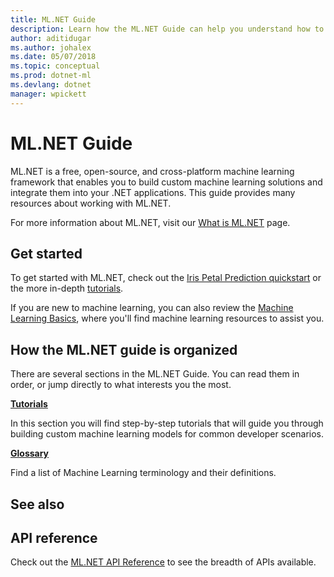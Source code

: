 ```yaml
---
title: ML.NET Guide
description: Learn how the ML.NET Guide can help you understand how to build custom AI solutions and integrate them into your .NET applications.
author: aditidugar
ms.author: johalex
ms.date: 05/07/2018
ms.topic: conceptual
ms.prod: dotnet-ml
ms.devlang: dotnet
manager: wpickett
---
```

# ML.NET Guide

ML.NET is a free, open-source, and cross-platform machine learning framework that enables you to build custom machine learning solutions and integrate them into your .NET applications. This guide provides many resources about working with ML.NET.

For more information about ML.NET, visit our [What is ML.NET]() page.

## Get started

To get started with ML.NET, check out the [Iris Petal Prediction quickstart]() or the more in-depth [tutorials](tutorials/index.md).

If you are new to machine learning, you can also review the [Machine Learning Basics](resources/basics.md), where you'll find machine learning resources to assist you.

## How the ML.NET guide is organized

There are several sections in the ML.NET Guide. You can read them in order, or jump directly to what interests you the most.

**[Tutorials](tutorials/index.md)**
   

In this section you will find step-by-step tutorials that will guide you through building custom machine learning models for common developer scenarios. 

**[Glossary](resources/glossary.md)**
  
 Find a list of Machine Learning terminology and their definitions.

## See also
## API reference
Check out the [ML.NET API Reference](https://github.com/dotnet/ml-api-docs) to see the breadth of APIs available.
